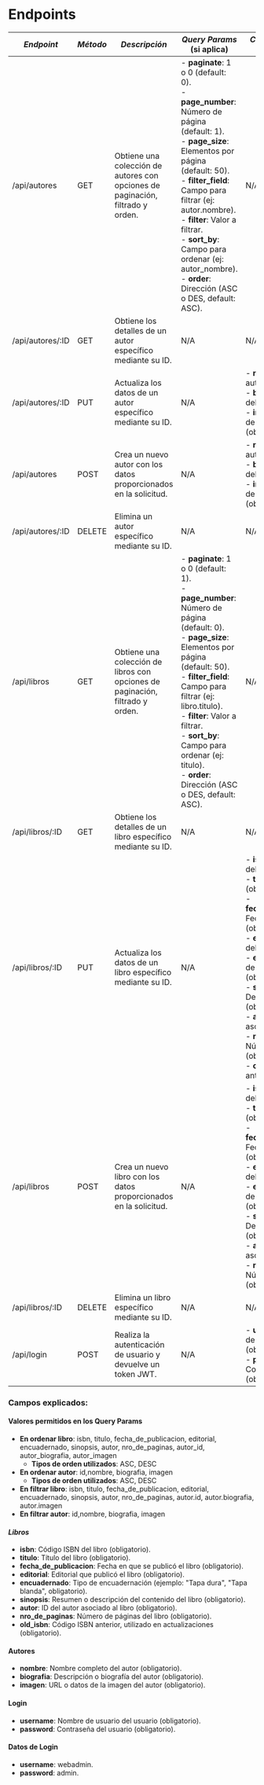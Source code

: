 # Endpoints

| *Endpoint*       | *Método* | *Descripción*                                                                | *Query Params* (si aplica)                                                                                                                                              | *Campos (Cuerpo de la solicitud)*                                                                                                                                                          |
|---------------------|------------|--------------------------------------------------------------------------------|--------------------------------------------------------------------------------------------------------------------------------------------------------------------------|-----------------------------------------------------------------------------------------------------------------------------------------------------------------------------------------------|
| /api/autores | GET | Obtiene una colección de autores con opciones de paginación, filtrado y orden. | - **paginate**: 1 o 0 (default: 0).<br>- **page_number**: Número de página (default: 1).<br>- **page_size**: Elementos por página (default: 50).<br>- **filter_field**: Campo para filtrar (ej: autor.nombre).<br>- **filter**: Valor a filtrar.<br>- **sort_by**: Campo para ordenar (ej: autor_nombre).<br>- **order**: Dirección (ASC o DES, default: ASC). | N/A |
| /api/autores/:ID  | GET | Obtiene los detalles de un autor específico mediante su ID. | N/A | N/A |
| /api/autores/:ID  | PUT | Actualiza los datos de un autor específico mediante su ID. | N/A | - **nombre**: Nombre del autor (obligatorio).<br>- **biografia**: Biografía del autor (obligatorio).<br>- **imagen**: URL o datos de la imagen del autor (obligatorio).|
| /api/autores | POST | Crea un nuevo autor con los datos proporcionados en la solicitud. | N/A | - **nombre**: Nombre del autor (obligatorio).<br>- **biografia**: Biografía del autor (obligatorio).<br>- **imagen**: URL o datos de la imagen del autor (obligatorio). |
| /api/autores/:ID | DELETE | Elimina un autor específico mediante su ID. | N/A | N/A |
| /api/libros | GET | Obtiene una colección de libros con opciones de paginación, filtrado y orden. | - **paginate**: 1 o 0 (default: 1).<br>- **page_number**: Número de página (default: 0).<br>- **page_size**: Elementos por página (default: 50).<br>- **filter_field**: Campo para filtrar (ej: libro.titulo).<br>- **filter**: Valor a filtrar.<br>- **sort_by**: Campo para ordenar (ej: titulo).<br>- **order**: Dirección (ASC o DES, default: ASC). | N/A |
| /api/libros/:ID   | GET | Obtiene los detalles de un libro específico mediante su ID. | N/A | N/A |
| /api/libros/:ID   | PUT | Actualiza los datos de un libro específico mediante su ID. | N/A | - **isbn**: Código ISBN del libro (obligatorio).<br>- **titulo**: Título del libro (obligatorio).<br>- **fecha_de_publicacion**: Fecha de publicación (obligatorio).<br>- **editorial**: Editorial del libro (obligatorio).<br>- **encuadernado**: Tipo de encuadernación (obligatorio).<br>- **sinopsis**: Descripción del libro (obligatorio).<br>- **autor**: ID del autor asociado (obligatorio).<br>- **nro_de_paginas**: Número de páginas (obligatorio).<br>- **old_isbn**: ISBN anterior (obligatorio). |
| /api/libros | POST | Crea un nuevo libro con los datos proporcionados en la solicitud. | N/A | - **isbn**: Código ISBN del libro (obligatorio).<br>- **titulo**: Título del libro (obligatorio).<br>- **fecha_de_publicacion**: Fecha de publicación (obligatorio).<br>- **editorial**: Editorial del libro (obligatorio).<br>- **encuadernado**: Tipo de encuadernación (obligatorio).<br>- **sinopsis**: Descripción del libro (obligatorio).<br>- **autor**: ID del autor asociado (obligatorio).<br>- **nro_de_paginas**: Número de páginas (obligatorio). |
| /api/libros/:ID   | DELETE     | Elimina un libro específico mediante su ID. | N/A | N/A |
| /api/login        | POST       | Realiza la autenticación de usuario y devuelve un token JWT.                 | N/A                                                                                                                                                                      | - **username**: Nombre de usuario del usuario (obligatorio).<br>- **password**: Contraseña del usuario (obligatorio).                                                                         |


### Campos explicados:

#### **Valores permitidos en los Query Params**
- **En ordenar libro**: isbn, titulo, fecha_de_publicacion, editorial, encuadernado, sinopsis, autor, nro_de_paginas, autor_id, autor_biografia, autor_imagen
    - **Tipos de orden utilizados**: ASC, DESC
- **En ordenar autor**: id,nombre, biografia, imagen
    - **Tipos de orden utilizados**: ASC, DESC
- **En filtrar libro**: isbn, titulo, fecha_de_publicacion, editorial, encuadernado, sinopsis, autor, nro_de_paginas, autor.id, autor.biografia, autor.imagen
- **En filtrar autor**: id,nombre, biografia, imagen
    

#### *Libros*
- **isbn**: Código ISBN del libro (obligatorio).  
- **titulo**: Título del libro (obligatorio).  
- **fecha_de_publicacion**: Fecha en que se publicó el libro (obligatorio).  
- **editorial**: Editorial que publicó el libro (obligatorio).  
- **encuadernado**: Tipo de encuadernación (ejemplo: "Tapa dura", "Tapa blanda", obligatorio).  
- **sinopsis**: Resumen o descripción del contenido del libro (obligatorio).  
- **autor**: ID del autor asociado al libro (obligatorio).  
- **nro_de_paginas**: Número de páginas del libro (obligatorio).  
- **old_isbn**: Código ISBN anterior, utilizado en actualizaciones (obligatorio).  

#### **Autores**
- **nombre**: Nombre completo del autor (obligatorio).  
- **biografia**: Descripción o biografía del autor (obligatorio).  
- **imagen**: URL o datos de la imagen del autor (obligatorio).  

#### **Login**
- **username**: Nombre de usuario del usuario (obligatorio).  
- **password**: Contraseña del usuario (obligatorio).

#### **Datos de Login**
- **username**: webadmin.  
- **password**: admin.
